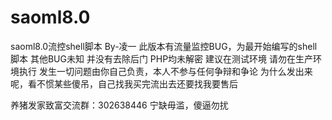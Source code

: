 # saoml8.0
saoml8.0流控shell脚本
By-凌一
此版本有流量监控BUG，为最开始编写的shell脚本
其他BUG未知
并没有去除后门
PHP均未解密
建议在测试环境
请勿在生产环境执行
发生一切问题由你自己负责，本人不参与任何争辩和争论
为什么发出来呢，看不惯某些傻吊，自己找我买完流出去还要找我要售后

养猪发家致富交流群：302638446
宁缺毋滥，傻逼勿扰
